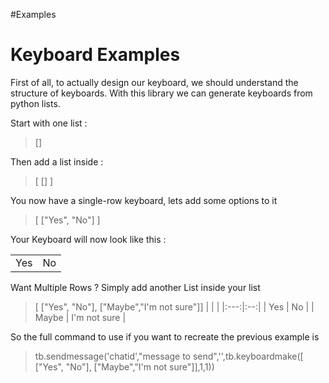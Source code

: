 #Examples

# Keyboard Examples

First of all, to actually design our keyboard, we should understand the structure of keyboards.
With this library we can generate keyboards from python lists.

Start with one list :
> []

Then add a list inside :
> [ [] ]

You now have a single-row keyboard, lets add some options to it
> [ ["Yes", "No"] ]

Your Keyboard will now look like this :

|  |  |
|:---:|:--:|
| Yes | No |

Want Multiple Rows ? Simply add another List inside your list
> [ ["Yes", "No"], ["Maybe","I'm not sure"]]
|  |  |
|:---:|:--:|
| Yes | No |
| Maybe | I'm not sure |


So the full command to use if you want to recreate the previous example is
>tb.sendmessage('chatid',"message to send",'',tb.keyboardmake([ ["Yes", "No"], ["Maybe","I'm not sure"]],1,1))
